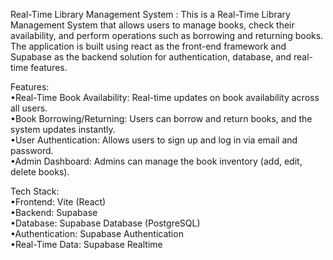 Real-Time Library Management System :
This is a Real-Time Library Management System that allows users to manage books, check their availability, and perform operations such as borrowing and returning books. The application is built using react as the front-end framework and Supabase as the backend solution for authentication, database, and real-time features.

Features:<br>
•Real-Time Book Availability: Real-time updates on book availability across all users.<br>
•Book Borrowing/Returning: Users can borrow and return books, and the system updates instantly.<br>
•User Authentication: Allows users to sign up and log in via email and password.<br>
•Admin Dashboard: Admins can manage the book inventory (add, edit, delete books).<br>

Tech Stack:<br>
•Frontend: Vite (React) <br>
•Backend: Supabase<br>
•Database: Supabase Database (PostgreSQL) <br>
•Authentication: Supabase Authentication<br>
•Real-Time Data: Supabase Realtime<br>



